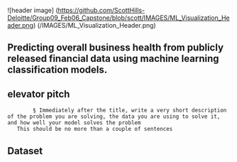 ![header image]
(https://github.com/ScottHills-Deloitte/Group09_Feb06_Capstone/blob/scott/IMAGES/ML_Visualization_Header.png)
(/IMAGES/ML_Visualization_Header.png)

## Predicting overall business health from publicly released financial data using machine learning classification models.
## elevator pitch
			§ Immediately after the title, write a very short description of the problem you are solving, the data you are using to solve it, and how well your model solves the problem
       This should be no more than a couple of sentences

## Dataset 

